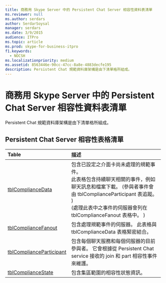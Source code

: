 ```yaml
---
title: 商務用 Skype Server 中的 Persistent Chat Server 相容性資料表清單
ms.reviewer: null
ms.author: serdars
author: SerdarSoysal
manager: serdars
ms.date: 3/9/2015
audience: ITPro
ms.topic: article
ms.prod: skype-for-business-itpro
f1.keywords:
  - NOCSH
ms.localizationpriority: medium
ms.assetid: 8563446e-90cc-47cc-8a8e-4883decfe195
description: Persistent Chat 規範資料庫架構是由下清單格所組成。
---
```


# <a name="list-of-persistent-chat-server-compliance-tables-in-skype-for-business-server"></a>商務用 Skype Server 中的 Persistent Chat Server 相容性資料表清單
 
Persistent Chat 規範資料庫架構是由下清單格所組成。
  
## <a name="list-of-persistent-chat-server-compliance-tables"></a>Persistent Chat Server 相容性表格清單

|**Table**|**描述**|
|:-----|:-----|
|[tblComplianceData](tblcompliancedata.md) <br/> |包含已設定之介面卡尚未處理的規範事件。  <br/> 此表格包含持續聊天相關的事件，例如聊天訊息和檔案下載。  (參與者事件會由 tblComplianceParticipant 表追蹤。 )   <br/>  (處理此表中之事件的伺服器會列在 tblComplianceFanout 表格中。 )   <br/> |
|[tblComplianceFanout](tblcompliancefanout.md) <br/> |包含處理規範事件的伺服器。 此表格與 tblComplianceData 表格緊密結合。  <br/> |
|[tblComplianceParticipant](tblcomplianceparticipant.md) <br/> |包含每個聊天服務和每個伺服器的目前參與者。 它會根據從 Persistent Chat service 接收的 join 和 part 相容性事件來維護。  <br/> |
|[tblComplianceState](tblcompliancestate.md) <br/> |包含集區範圍的相容性狀態資訊。  <br/> |
   

